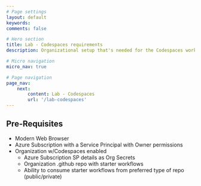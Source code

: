 ```yaml
---
# Page settings
layout: default
keywords:
comments: false

# Hero section
title: Lab - Codespaces requirements
description: Organizational setup that's needed for the Codespaces workshop

# Micro navigation
micro_nav: true

# Page navigation
page_nav:
    next: 
        content: Lab - Codespaces
        url: '/lab-codespaces'
---
```


## Pre-Requisites
- Modern Web Browser
- Azure Subscription with a Service Principal with Owner permissions
- Organization w/Codespaces enabled
  - Azure Subscription SP details as Org Secrets
  - Organization .github repo with starter workflows
  - Ability to consume starter workflows from preferred type of repo (public/private)

